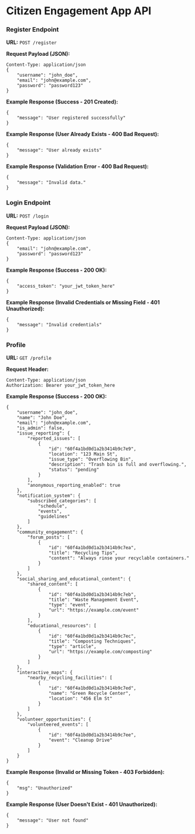 
# Citizen Engagement App API

### Register Endpoint

**URL:** `POST /register`

**Request Payload (JSON):**
```
Content-Type: application/json
{
    "username": "john_doe",
    "email": "john@example.com",
    "password": "password123"
}
```

**Example Response (Success - 201 Created):**
```
{
    "message": "User registered successfully"
}
```

**Example Response (User Already Exists - 400 Bad Request):**
```
{
    "message": "User already exists"
}
```

**Example Response (Validation Error - 400 Bad Request):**
```
{
    "message": "Invalid data."
}
```

### Login Endpoint

**URL:** `POST /login`

**Request Payload (JSON):**
```
Content-Type: application/json
{
    "email": "john@example.com",
    "password": "password123"
}
```

**Example Response (Success - 200 OK):**
```
{
    "access_token": "your_jwt_token_here"
}
```

**Example Response (Invalid Credentials or Missing Field - 401 Unauthorized):**
```
{
    "message": "Invalid credentials"
}
```


### Profile

**URL:** `GET /profile`

**Request Header:**
```
Content-Type: application/json
Authorization: Bearer your_jwt_token_here
```

**Example Response (Success - 200 OK):**
```
{
    "username": "john_doe",
    "name": "John Doe",
    "email": "john@example.com",
    "is_admin": false,
    "issue_reporting": {
        "reported_issues": [
            {
                "id": "60f4a1bd0d1a2b3414b9c7e9",
                "location": "123 Main St",
                "issue_type": "Overflowing Bin",
                "description": "Trash bin is full and overflowing.",
                "status": "pending"
            }
        ],
        "anonymous_reporting_enabled": true
    },
    "notification_system": {
        "subscribed_categories": [
            "schedule",
            "events",
            "guidelines"
        ]
    },
    "community_engagement": {
        "forum_posts": [
            {
                "id": "60f4a1bd0d1a2b3414b9c7ea",
                "title": "Recycling Tips",
                "content": "Always rinse your recyclable containers."
            }
        ]
    },
    "social_sharing_and_educational_content": {
        "shared_content": [
            {
                "id": "60f4a1bd0d1a2b3414b9c7eb",
                "title": "Waste Management Event",
                "type": "event",
                "url": "https://example.com/event"
            }
        ],
        "educational_resources": [
            {
                "id": "60f4a1bd0d1a2b3414b9c7ec",
                "title": "Composting Techniques",
                "type": "article",
                "url": "https://example.com/composting"
            }
        ]
    },
    "interactive_maps": {
        "nearby_recycling_facilities": [
            {
                "id": "60f4a1bd0d1a2b3414b9c7ed",
                "name": "Green Recycle Center",
                "location": "456 Elm St"
            }
        ]
    },
    "volunteer_opportunities": {
        "volunteered_events": [
            {
                "id": "60f4a1bd0d1a2b3414b9c7ee",
                "event": "Cleanup Drive"
            }
        ]
    }
}

```

**Example Response (Invalid or Missing Token - 403 Forbidden):**
```
{
    "msg": "Unauthorized"
}
```


**Example Response (User Doesn't Exist - 401 Unauthorized):**
```
{
    "message": "User not found"
}
```
